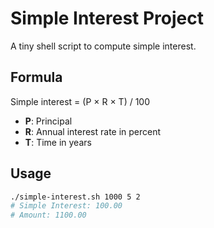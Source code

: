 # Simple Interest Project

A tiny shell script to compute simple interest.

## Formula
Simple interest = (P × R × T) / 100  
- **P**: Principal  
- **R**: Annual interest rate in percent  
- **T**: Time in years

## Usage
```bash
./simple-interest.sh 1000 5 2
# Simple Interest: 100.00
# Amount: 1100.00
